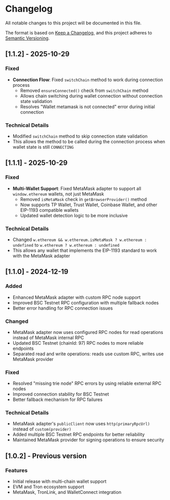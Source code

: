 # Changelog

All notable changes to this project will be documented in this file.

The format is based on [Keep a Changelog](https://keepachangelog.com/en/1.0.0/),
and this project adheres to [Semantic Versioning](https://semver.org/spec/v2.0.0.html).

## [1.1.2] - 2025-10-29

### Fixed
- **Connection Flow**: Fixed `switchChain` method to work during connection process
  - Removed `ensureConnected()` check from `switchChain` method
  - Allows chain switching during wallet connection without connection state validation
  - Resolves "Wallet metamask is not connected" error during initial connection

### Technical Details
- Modified `switchChain` method to skip connection state validation
- This allows the method to be called during the connection process when wallet state is still `CONNECTING`

## [1.1.1] - 2025-10-29

### Fixed
- **Multi-Wallet Support**: Fixed MetaMask adapter to support all `window.ethereum` wallets, not just MetaMask
  - Removed `isMetaMask` check in `getBrowserProvider()` method
  - Now supports TP Wallet, Trust Wallet, Coinbase Wallet, and other EIP-1193 compatible wallets
  - Updated wallet detection logic to be more inclusive

### Technical Details
- Changed `w.ethereum && w.ethereum.isMetaMask ? w.ethereum : undefined` to `w.ethereum ? w.ethereum : undefined`
- This allows any wallet that implements the EIP-1193 standard to work with the MetaMask adapter

## [1.1.0] - 2024-12-19

### Added
- Enhanced MetaMask adapter with custom RPC node support
- Improved BSC Testnet RPC configuration with multiple fallback nodes
- Better error handling for RPC connection issues

### Changed
- MetaMask adapter now uses configured RPC nodes for read operations instead of MetaMask internal RPC
- Updated BSC Testnet (chainId: 97) RPC nodes to more reliable endpoints
- Separated read and write operations: reads use custom RPC, writes use MetaMask provider

### Fixed
- Resolved "missing trie node" RPC errors by using reliable external RPC nodes
- Improved connection stability for BSC Testnet
- Better fallback mechanism for RPC failures

### Technical Details
- MetaMask adapter's `publicClient` now uses `http(primaryRpcUrl)` instead of `custom(provider)`
- Added multiple BSC Testnet RPC endpoints for better reliability
- Maintained MetaMask provider for signing operations to ensure security

## [1.0.2] - Previous version

### Features
- Initial release with multi-chain wallet support
- EVM and Tron ecosystem support
- MetaMask, TronLink, and WalletConnect integration
